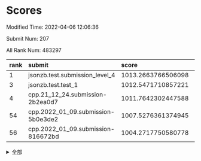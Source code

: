 # Scores

Modified Time: 2022-04-06 12:06:36

Submit Num: 207

All Rank Num: 483297

| rank |               submit               |       score        |       sigma        | pk_num |
| :--- | :--------------------------------- | :----------------- | :----------------- | :----- |
| 1    | jsonzb.test.submission_level_4     | 1013.2663766506098 | 0.792101714765194  | 9337   |
| 3    | jsonzb.test.test_1                 | 1012.5471710857221 | 0.7888026625844479 | 9333   |
| 4    | cpp.21_12_24.submission-2b2ea0d7   | 1011.7642302447588 | 0.7882332448505321 | 9338   |
| 54   | cpp.2022_01_09.submission-5b0e3de2 | 1007.5276361374945 | 0.7124572767135654 | 9340   |
| 56   | cpp.2022_01_09.submission-816672bd | 1004.2717750580778 | 0.7124375096194329 | 9340   |


<details>
<summary>全部</summary>

| rank |                 submit                 |       score        |       sigma        | pk_num |
| :--- | :------------------------------------- | :----------------- | :----------------- | :----- |
| 1    | jsonzb.test.submission_level_4         | 1013.2663766506098 | 0.792101714765194  | 9337   |
| 2    | gobigger.level_3.submission_level_3_22 | 1012.5853755331483 | 0.8066115298305303 | 9337   |
| 3    | jsonzb.test.test_1                     | 1012.5471710857221 | 0.7888026625844479 | 9333   |
| 4    | cpp.21_12_24.submission-2b2ea0d7       | 1011.7642302447588 | 0.7882332448505321 | 9338   |
| 5    | gobigger.level_3.submission_level_3_39 | 1011.711760015337  | 0.7707643593271288 | 9346   |
| 6    | gobigger.level_3.submission_level_3_43 | 1011.6614576115632 | 0.7763675037764176 | 9340   |
| 7    | gobigger.level_3.submission_level_3_17 | 1011.6473348997699 | 0.7823073353339784 | 9337   |
| 8    | gobigger.level_3.submission_level_3_41 | 1011.600597415999  | 0.7972355581846226 | 9339   |
| 9    | gobigger.level_3.submission_level_3_35 | 1011.5224072327916 | 0.7786089435481227 | 9341   |
| 10   | gobigger.level_3.submission_level_3_14 | 1011.1287514356105 | 0.7699298504756643 | 9336   |
| 11   | gobigger.level_3.submission_level_3_29 | 1011.1124199013316 | 0.7756346084454314 | 9340   |
| 12   | gobigger.level_3.submission_level_3_5  | 1011.0192520688896 | 0.7619501068370435 | 9346   |
| 13   | gobigger.level_3.submission_level_3_38 | 1010.9738715943696 | 0.7544952266697449 | 9342   |
| 14   | gobigger.level_3.submission_level_3_42 | 1010.9469011869576 | 0.7839187085115613 | 9339   |
| 15   | gobigger.level_3.submission_level_3_21 | 1010.9300406881212 | 0.7859105627053011 | 9340   |
| 16   | gobigger.level_3.submission_level_3_31 | 1010.8554938425399 | 0.7729051362337044 | 9339   |
| 17   | gobigger.level_3.submission_level_3_36 | 1010.825266565818  | 0.7803982573412361 | 9339   |
| 18   | gobigger.level_3.submission_level_3_24 | 1010.8066316160658 | 0.7752036780809883 | 9341   |
| 19   | gobigger.level_3.submission_level_3_18 | 1010.7602112584709 | 0.7792629589324571 | 9341   |
| 20   | gobigger.level_3.submission_level_3_47 | 1010.5807261269559 | 0.7634723611089278 | 9336   |
| 21   | gobigger.level_3.submission_level_3_19 | 1010.5561301500356 | 0.7574208481581366 | 9342   |
| 22   | gobigger.level_3.submission_level_3_2  | 1010.4779547125617 | 0.7712419087535718 | 9335   |
| 23   | gobigger.level_3.submission_level_3_45 | 1010.4093391664184 | 0.7672957586103543 | 9337   |
| 24   | gobigger.level_3.submission_level_3_7  | 1010.3702708011017 | 0.7646017848107781 | 9341   |
| 25   | gobigger.level_3.submission_level_3_10 | 1010.3332342615402 | 0.7644120786703771 | 9340   |
| 26   | gobigger.level_3.submission_level_3_44 | 1010.3227611846706 | 0.7619349769622682 | 9343   |
| 27   | gobigger.level_3.submission_level_3_37 | 1010.2992657720953 | 0.77372998446273   | 9337   |
| 28   | gobigger.level_3.submission_level_3_16 | 1010.216176027919  | 0.7678558616552031 | 9339   |
| 29   | gobigger.level_3.submission_level_3_49 | 1010.2067506151849 | 0.7630210275679871 | 9339   |
| 30   | gobigger.level_3.submission_level_3_34 | 1009.9814673008842 | 0.7816659867093425 | 9340   |
| 31   | gobigger.level_3.submission_level_3_3  | 1009.924426834535  | 0.7398240849176189 | 9342   |
| 32   | gobigger.level_3.submission_level_3_4  | 1009.896324748828  | 0.7561504606220372 | 9335   |
| 33   | gobigger.level_3.submission_level_3_11 | 1009.8875156487437 | 0.7501962496982085 | 9335   |
| 34   | gobigger.level_3.submission_level_3_1  | 1009.8763986840428 | 0.742341271936506  | 9337   |
| 35   | gobigger.level_3.submission_level_3_0  | 1009.8583942744311 | 0.7475487163401783 | 9338   |
| 36   | gobigger.level_3.submission_level_3_27 | 1009.8550892174576 | 0.7577583965883589 | 9344   |
| 37   | gobigger.level_3.submission_level_3_26 | 1009.7585463797252 | 0.743427089349709  | 9343   |
| 38   | gobigger.level_3.submission_level_3_28 | 1009.7128583174134 | 0.7843647105248863 | 9342   |
| 39   | gobigger.level_3.submission_level_3_33 | 1009.6194130174453 | 0.7489519275784886 | 9336   |
| 40   | gobigger.level_3.submission_level_3_40 | 1009.6101476900199 | 0.7412416767552521 | 9343   |
| 41   | gobigger.level_3.submission_level_3_23 | 1009.6000203318323 | 0.7369615750262853 | 9339   |
| 42   | gobigger.level_3.submission_level_3_48 | 1009.5971386514365 | 0.7549416617705699 | 9346   |
| 43   | gobigger.level_3.submission_level_3_46 | 1009.5840916993726 | 0.744486206664625  | 9336   |
| 44   | gobigger.level_3.submission_level_3_25 | 1009.574519235513  | 0.7491171392017314 | 9340   |
| 45   | gobigger.level_3.submission_level_3_12 | 1009.5132922301025 | 0.7605313743288017 | 9336   |
| 46   | gobigger.level_3.submission_level_3_20 | 1009.4438971429748 | 0.772769344436718  | 9344   |
| 47   | gobigger.level_3.submission_level_3_8  | 1009.403796466867  | 0.7402239801137503 | 9339   |
| 48   | gobigger.level_3.submission_level_3_13 | 1009.2411087343364 | 0.7465580787553708 | 9336   |
| 49   | gobigger.level_3.submission_level_3_30 | 1008.6677163935502 | 0.7630325433828673 | 9340   |
| 50   | gobigger.level_3.submission_level_3_15 | 1008.5083628333691 | 0.7232593677040542 | 9338   |
| 51   | gobigger.level_3.submission_level_3_32 | 1008.4387525729077 | 0.7500200650729086 | 9341   |
| 52   | gobigger.level_3.submission_level_3_9  | 1008.1308005455016 | 0.743853300902129  | 9338   |
| 53   | gobigger.level_3.submission_level_3_6  | 1007.9435951625543 | 0.7491187965522554 | 9341   |
| 54   | cpp.2022_01_09.submission-5b0e3de2     | 1007.5276361374945 | 0.7124572767135654 | 9340   |
| 55   | gobigger.level_1.submission_level_1_35 | 1004.858465056254  | 0.7319390670644375 | 9338   |
| 56   | cpp.2022_01_09.submission-816672bd     | 1004.2717750580778 | 0.7124375096194329 | 9340   |
| 57   | gobigger.level_1.submission_level_1_40 | 1004.1437914234683 | 0.7146204501838578 | 9341   |
| 58   | gobigger.level_1.submission_level_1_0  | 1003.9766007261031 | 0.71083973945649   | 9340   |
| 59   | gobigger.level_1.submission_level_1_37 | 1003.8449888387365 | 0.7200630801932496 | 9343   |
| 60   | gobigger.level_1.submission_level_1_20 | 1003.8024220212237 | 0.7267496651008819 | 9342   |
| 61   | gobigger.level_1.submission_level_1_46 | 1003.77335341659   | 0.7211579556948112 | 9343   |
| 62   | gobigger.level_1.submission_level_1_11 | 1003.7517880877684 | 0.7115164013059748 | 9338   |
| 63   | gobigger.level_1.submission_level_1_19 | 1003.7479473920299 | 0.7207926283898969 | 9338   |
| 64   | gobigger.level_1.submission_level_1_29 | 1003.7201106418522 | 0.7209029929224668 | 9338   |
| 65   | gobigger.level_1.submission_level_1_13 | 1003.6380575343678 | 0.7152627783251527 | 9341   |
| 66   | gobigger.level_1.submission_level_1_26 | 1003.6134383420708 | 0.7084158567834938 | 9342   |
| 67   | gobigger.level_1.submission_level_1_24 | 1003.5850350712494 | 0.7151063191608504 | 9334   |
| 68   | gobigger.level_1.submission_level_1_47 | 1003.4967951949562 | 0.7197519067219524 | 9341   |
| 69   | gobigger.level_1.submission_level_1_34 | 1003.4507846314145 | 0.7085086472043723 | 9342   |
| 70   | gobigger.level_1.submission_level_1_49 | 1003.4025262278932 | 0.7172834327781675 | 9342   |
| 71   | gobigger.level_1.submission_level_1_4  | 1003.3178410615881 | 0.7133530972475172 | 9338   |
| 72   | gobigger.level_1.submission_level_1_9  | 1003.2452499623715 | 0.7049623880362959 | 9344   |
| 73   | gobigger.level_1.submission_level_1_30 | 1003.2204435471378 | 0.7147492346634682 | 9338   |
| 74   | gobigger.level_1.submission_level_1_16 | 1003.2031813533148 | 0.7165963362200922 | 9340   |
| 75   | gobigger.level_1.submission_level_1_10 | 1003.188033501992  | 0.7147173172390586 | 9342   |
| 76   | gobigger.level_1.submission_level_1_27 | 1003.1499807497061 | 0.7157947434008279 | 9332   |
| 77   | gobigger.level_1.submission_level_1_21 | 1003.0725166310837 | 0.7132888949044449 | 9341   |
| 78   | gobigger.level_1.submission_level_1_18 | 1003.0355169854997 | 0.7198601873346021 | 9340   |
| 79   | gobigger.level_1.submission_level_1_32 | 1003.001364670499  | 0.7118341232925836 | 9337   |
| 80   | gobigger.level_1.submission_level_1_43 | 1002.9868824585834 | 0.7105763406357862 | 9339   |
| 81   | gobigger.level_1.submission_level_1_39 | 1002.9657433479464 | 0.7176842017395573 | 9339   |
| 82   | gobigger.level_1.submission_level_1_33 | 1002.9502934202861 | 0.7068755505623788 | 9341   |
| 83   | gobigger.level_1.submission_level_1_3  | 1002.9501252528938 | 0.7089718716242844 | 9342   |
| 84   | gobigger.level_1.submission_level_1_25 | 1002.9167595052737 | 0.7152260322831739 | 9337   |
| 85   | gobigger.level_1.submission_level_1_31 | 1002.8911929835921 | 0.7064005021487325 | 9342   |
| 86   | gobigger.level_1.submission_level_1_7  | 1002.7981602074594 | 0.7189769277853022 | 9337   |
| 87   | gobigger.level_1.submission_level_1_36 | 1002.7792535848313 | 0.7108658256642858 | 9337   |
| 88   | gobigger.level_1.submission_level_1_2  | 1002.7474038771285 | 0.7086866722155435 | 9335   |
| 89   | gobigger.level_1.submission_level_1_45 | 1002.7326412651397 | 0.7078331760018093 | 9338   |
| 90   | gobigger.level_1.submission_level_1_42 | 1002.6699562159081 | 0.7199345123234198 | 9342   |
| 91   | gobigger.level_1.submission_level_1_1  | 1002.6496533173649 | 0.7172091892681575 | 9342   |
| 92   | gobigger.level_1.submission_level_1_28 | 1002.5883927773931 | 0.7106190505146058 | 9345   |
| 93   | gobigger.level_1.submission_level_1_22 | 1002.5786678091315 | 0.719075882988076  | 9339   |
| 94   | gobigger.level_1.submission_level_1_12 | 1002.5651981587306 | 0.7083464545234625 | 9340   |
| 95   | gobigger.level_1.submission_level_1_48 | 1002.5527565255667 | 0.7190271389972588 | 9340   |
| 96   | gobigger.level_1.submission_level_1_17 | 1002.5311924896384 | 0.711696306248303  | 9342   |
| 97   | gobigger.level_1.submission_level_1_41 | 1002.4921109193515 | 0.7112019015592713 | 9335   |
| 98   | gobigger.level_1.submission_level_1_14 | 1002.4816912251906 | 0.7157476923275876 | 9340   |
| 99   | gobigger.level_1.submission_level_1_15 | 1002.4006294778027 | 0.7146727630542807 | 9337   |
| 100  | gobigger.level_1.submission_level_1_5  | 1002.2889341527188 | 0.7060965507382668 | 9339   |
| 101  | gobigger.level_1.submission_level_1_38 | 1002.2553675251842 | 0.722113233238055  | 9339   |
| 102  | gobigger.level_1.submission_level_1_44 | 1002.2420084651161 | 0.7104137928462435 | 9338   |
| 103  | gobigger.level_1.submission_level_1_8  | 1002.1431561047357 | 0.7144465707989552 | 9336   |
| 104  | gobigger.level_1.submission_level_1_23 | 1001.5833398176499 | 0.7195113565391125 | 9341   |
| 105  | gobigger.level_1.submission_level_1_6  | 1001.5014179958035 | 0.7146593215542782 | 9340   |
| 106  | gobigger.random.submission_random_39   | 998.5594753411913  | 0.7108831979122202 | 9344   |
| 107  | gobigger.random.submission_random_16   | 997.3927064763657  | 0.7148951464751545 | 9337   |
| 108  | gobigger.random.submission_random_11   | 997.0559341571121  | 0.717547492075012  | 9338   |
| 109  | gobigger.random.submission_random_34   | 996.9642295590863  | 0.6944309820214944 | 9343   |
| 110  | gobigger.random.submission_random_48   | 996.9307846983863  | 0.7059668157444399 | 9340   |
| 111  | gobigger.random.submission_random_13   | 996.929545108529   | 0.7097946431305546 | 9339   |
| 112  | gobigger.random.submission_random_10   | 996.8944760316597  | 0.706973778658403  | 9340   |
| 113  | gobigger.random.submission_random_49   | 996.8106854638164  | 0.7015380157089829 | 9336   |
| 114  | gobigger.random.submission_random_14   | 996.8090389265029  | 0.7201789546376584 | 9336   |
| 115  | gobigger.random.submission_random_41   | 996.7479756600256  | 0.7164138998302231 | 9340   |
| 116  | gobigger.random.submission_random_8    | 996.7394709545515  | 0.7074398386245753 | 9339   |
| 117  | gobigger.random.submission_random_6    | 996.7262145581235  | 0.7122222665564146 | 9335   |
| 118  | gobigger.random.submission_random_20   | 996.5860308425549  | 0.7108602476704523 | 9341   |
| 119  | gobigger.random.submission_random_9    | 996.5837171746158  | 0.7121173251129392 | 9340   |
| 120  | gobigger.random.submission_random_21   | 996.5625020647635  | 0.6961630979495044 | 9339   |
| 121  | gobigger.random.submission_random_19   | 996.4626235093317  | 0.7114969498500519 | 9341   |
| 122  | gobigger.random.submission_random_25   | 996.4270066217586  | 0.6975606193891222 | 9338   |
| 123  | gobigger.random.submission_random_18   | 996.3230768656485  | 0.7015634972085475 | 9341   |
| 124  | gobigger.random.submission_random_23   | 996.277329708412   | 0.6937861363334356 | 9336   |
| 125  | gobigger.random.submission_random_38   | 996.2729869728827  | 0.7128090261465837 | 9341   |
| 126  | gobigger.random.submission_random_26   | 996.232191635474   | 0.7254210489160038 | 9334   |
| 127  | gobigger.random.submission_random_5    | 996.2306288491395  | 0.701143857850271  | 9340   |
| 128  | gobigger.random.submission_random_36   | 996.196373743094   | 0.7217940267021842 | 9336   |
| 129  | gobigger.random.submission_random_7    | 996.1080314456171  | 0.7124297787109003 | 9340   |
| 130  | gobigger.random.submission_random_24   | 996.0921179695173  | 0.7108798376175348 | 9337   |
| 131  | gobigger.random.submission_random_22   | 996.0610138724384  | 0.7236155728677302 | 9340   |
| 132  | gobigger.random.submission_random_1    | 996.04668630968    | 0.7249021593138546 | 9338   |
| 133  | gobigger.random.submission_random_35   | 996.008716543216   | 0.7159698169584853 | 9343   |
| 134  | gobigger.random.submission_random_47   | 995.9753103292071  | 0.7053061172527816 | 9340   |
| 135  | gobigger.random.submission_random_17   | 995.9584217408454  | 0.7165904701179742 | 9339   |
| 136  | gobigger.random.submission_random_32   | 995.9242015332364  | 0.7045376699780558 | 9337   |
| 137  | gobigger.random.submission_random_43   | 995.8952479070799  | 0.7077679652676543 | 9337   |
| 138  | gobigger.random.submission_random_31   | 995.8476152501078  | 0.7026290461839437 | 9332   |
| 139  | gobigger.random.submission_random_33   | 995.8093908661689  | 0.7184829238097146 | 9338   |
| 140  | gobigger.random.submission_random_42   | 995.8025456999018  | 0.7150562147703002 | 9338   |
| 141  | gobigger.random.submission_random_3    | 995.7940511567801  | 0.7198229603161143 | 9339   |
| 142  | gobigger.random.submission_random_0    | 995.752426859545   | 0.6966307561818896 | 9336   |
| 143  | gobigger.random.submission_random_46   | 995.7285081988001  | 0.7068485025815662 | 9334   |
| 144  | gobigger.random.submission_random_37   | 995.6734124406767  | 0.7043068896133067 | 9333   |
| 145  | gobigger.random.submission_random_30   | 995.5400100038214  | 0.7078120975314256 | 9340   |
| 146  | gobigger.random.submission_random_45   | 995.4568403782553  | 0.7248140007097447 | 9339   |
| 147  | gobigger.random.submission_random_12   | 995.4146362547493  | 0.7146322965496477 | 9338   |
| 148  | gobigger.random.submission_random_44   | 995.3565966896406  | 0.7113733220088441 | 9338   |
| 149  | gobigger.random.submission_random_27   | 995.2125895461222  | 0.7138335463604081 | 9335   |
| 150  | gobigger.random.submission_random_28   | 995.2058486695355  | 0.7175986549505292 | 9343   |
| 151  | gobigger.random.submission_random_40   | 995.1257957880439  | 0.7400361625205226 | 9344   |
| 152  | gobigger.random.submission_random_29   | 994.8836249994562  | 0.7112931905905845 | 9339   |
| 153  | gobigger.random.submission_random_15   | 994.6208904040741  | 0.7216382289662011 | 9344   |
| 154  | gobigger.level_2.submission_level_2_3  | 994.5164434810829  | 0.7246113449968521 | 9338   |
| 155  | gobigger.random.submission_random_4    | 994.4262911719463  | 0.7165585027454741 | 9338   |
| 156  | gobigger.random.submission_random_2    | 994.3706106492482  | 0.7113646369418116 | 9341   |
| 157  | gobigger.level_2.submission_level_2_35 | 994.2859657570436  | 0.7415848008491138 | 9339   |
| 158  | gobigger.level_2.submission_level_2_16 | 993.7350966421631  | 0.7386146396327913 | 9339   |
| 159  | gobigger.level_2.submission_level_2_31 | 993.6837243953714  | 0.7194545575818974 | 9340   |
| 160  | gobigger.level_2.submission_level_2_5  | 993.6104745061936  | 0.7369570405936899 | 9340   |
| 161  | gobigger.level_2.submission_level_2_22 | 993.2847511116065  | 0.7485438098979421 | 9339   |
| 162  | gobigger.level_2.submission_level_2_6  | 993.157297617076   | 0.7408238249555839 | 9340   |
| 163  | gobigger.level_2.submission_level_2_21 | 993.0341494689053  | 0.7382663815816303 | 9341   |
| 164  | gobigger.level_2.submission_level_2_44 | 992.9926374155309  | 0.7387414877467233 | 9342   |
| 165  | gobigger.level_2.submission_level_2_47 | 992.9327047201413  | 0.7486189546488574 | 9340   |
| 166  | gobigger.level_2.submission_level_2_2  | 992.8965319271915  | 0.7491733122303008 | 9340   |
| 167  | gobigger.level_2.submission_level_2_23 | 992.8544524935584  | 0.7403682818591882 | 9330   |
| 168  | gobigger.level_2.submission_level_2_32 | 992.7444006584068  | 0.743126507215279  | 9342   |
| 169  | gobigger.level_2.submission_level_2_1  | 992.7429020453395  | 0.7527303782527786 | 9339   |
| 170  | gobigger.level_2.submission_level_2_48 | 992.5927902597513  | 0.7345761635474861 | 9334   |
| 171  | gobigger.level_2.submission_level_2_49 | 992.4889503046851  | 0.7254760252760682 | 9332   |
| 172  | gobigger.level_2.submission_level_2_34 | 992.4691315473227  | 0.7415941352074582 | 9343   |
| 173  | gobigger.level_2.submission_level_2_18 | 992.43247243332    | 0.7287416136567824 | 9340   |
| 174  | gobigger.level_2.submission_level_2_20 | 992.4083255078517  | 0.7385433189166902 | 9347   |
| 175  | gobigger.level_2.submission_level_2_26 | 992.3327793019826  | 0.7464906845059507 | 9341   |
| 176  | gobigger.level_2.submission_level_2_43 | 992.2518500990232  | 0.7343359521174224 | 9330   |
| 177  | gobigger.level_2.submission_level_2_45 | 992.2168917501941  | 0.7574576181154193 | 9335   |
| 178  | gobigger.level_2.submission_level_2_11 | 992.1559784965802  | 0.7495412116021299 | 9335   |
| 179  | gobigger.level_2.submission_level_2_10 | 992.1126490502849  | 0.7466608048693605 | 9337   |
| 180  | gobigger.level_2.submission_level_2_8  | 992.0893076483352  | 0.7363961246283109 | 9339   |
| 181  | gobigger.level_2.submission_level_2_4  | 992.0881124346326  | 0.7386038673234886 | 9337   |
| 182  | gobigger.level_2.submission_level_2_27 | 992.0426676024778  | 0.7416261298888569 | 9339   |
| 183  | gobigger.level_2.submission_level_2_36 | 991.9888177321112  | 0.7308144664665679 | 9334   |
| 184  | gobigger.level_2.submission_level_2_40 | 991.9574798044385  | 0.7472192059499474 | 9335   |
| 185  | gobigger.level_2.submission_level_2_15 | 991.7746573350108  | 0.7608162582818516 | 9338   |
| 186  | gobigger.level_2.submission_level_2_41 | 991.7293384925848  | 0.757101955193257  | 9340   |
| 187  | gobigger.level_2.submission_level_2_29 | 991.685394628977   | 0.7619549859564948 | 9340   |
| 188  | gobigger.level_2.submission_level_2_39 | 991.6843843625471  | 0.7479583867827386 | 9337   |
| 189  | gobigger.level_2.submission_level_2_25 | 991.6804539638024  | 0.7534144810888739 | 9340   |
| 190  | gobigger.level_2.submission_level_2_46 | 991.6542613649173  | 0.7623440102847228 | 9335   |
| 191  | gobigger.level_2.submission_level_2_37 | 991.6270600221869  | 0.7460995504183856 | 9345   |
| 192  | gobigger.level_2.submission_level_2_33 | 991.6030291476926  | 0.77264166454312   | 9338   |
| 193  | gobigger.level_2.submission_level_2_38 | 991.5016442311171  | 0.7471807467838958 | 9341   |
| 194  | gobigger.level_2.submission_level_2_42 | 991.441010625771   | 0.7592864637103428 | 9338   |
| 195  | gobigger.level_2.submission_level_2_19 | 991.3504586308286  | 0.7507239858595536 | 9338   |
| 196  | gobigger.level_2.submission_level_2_0  | 991.2966205476783  | 0.7813239308029418 | 9339   |
| 197  | gobigger.level_2.submission_level_2_13 | 991.1529385452486  | 0.7595433133383176 | 9334   |
| 198  | gobigger.level_2.submission_level_2_7  | 991.0281887114102  | 0.7713467361305261 | 9338   |
| 199  | gobigger.level_2.submission_level_2_17 | 991.0280966455042  | 0.7644588973270101 | 9343   |
| 200  | gobigger.level_2.submission_level_2_24 | 990.9717468859699  | 0.7320613694905203 | 9343   |
| 201  | gobigger.level_2.submission_level_2_28 | 990.9636433976466  | 0.7564791697302    | 9336   |
| 202  | gobigger.level_2.submission_level_2_9  | 990.849569144802   | 0.7603782121388771 | 9343   |
| 203  | gobigger.level_2.submission_level_2_30 | 990.8067146265491  | 0.7638397939630118 | 9340   |
| 204  | gobigger.level_2.submission_level_2_12 | 990.7184840757341  | 0.7366609288661125 | 9338   |
| 205  | gobigger.level_2.submission_level_2_14 | 990.7148718225474  | 0.7620227675562382 | 9341   |
| 206  | gobigger.none.submission_none_0        | 978.1060250777077  | 1.2852697065768994 | 9339   |
| 207  | gobigger.none.submission_none_1        | 974.9939466149151  | 1.533901390462513  | 9340   |

</details>
